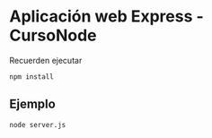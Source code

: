 # Aplicación web Express - CursoNode


Recuerden ejecutar
```
npm install
```

## Ejemplo
```
node server.js
```
